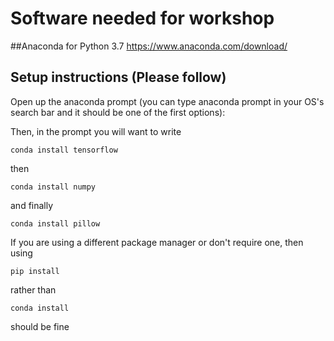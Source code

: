 # Software needed for workshop

##Anaconda for Python 3.7
https://www.anaconda.com/download/

## Setup instructions (Please follow)
Open up the anaconda prompt (you can type anaconda prompt in your OS's search bar and it should be one of the first options):

Then, in the prompt you will want to write
```
conda install tensorflow
```

then
```
conda install numpy
```

and finally
```
conda install pillow
```

If you are using a different package manager or don't require one, then using 
```
pip install
```

rather than
```
conda install
```

should be fine
